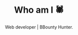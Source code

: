 <h1 align="center"> Who am I 🕷️ </h1>

<p align="center"> Web developer | BBounty Hunter.</p>

<br>


